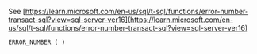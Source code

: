 See [https://learn.microsoft.com/en-us/sql/t-sql/functions/error-number-transact-sql?view=sql-server-ver16](https://learn.microsoft.com/en-us/sql/t-sql/functions/error-number-transact-sql?view=sql-server-ver16)
```
ERROR_NUMBER ( )
```
